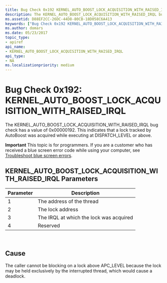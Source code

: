 ```yaml
---
title: Bug Check 0x192 KERNEL_AUTO_BOOST_LOCK_ACQUISITION_WITH_RAISED_IRQL
description: The KERNEL_AUTO_BOOST_LOCK_ACQUISITION_WITH_RAISED_IRQL bug check indicates that a lock tracked by AutoBoost was acquired while executing at DISPATCH_LEVEL or above.
ms.assetid: D88EF2CC-26DC-44D8-80CB-18D058C6A413
keywords: ["Bug Check 0x192 KERNEL_AUTO_BOOST_LOCK_ACQUISITION_WITH_RAISED_IRQL", "KERNEL_AUTO_BOOST_LOCK_ACQUISITION_WITH_RAISED_IRQL"]
ms.author: domars
ms.date: 05/23/2017
topic_type:
- apiref
api_name:
- KERNEL_AUTO_BOOST_LOCK_ACQUISITION_WITH_RAISED_IRQL
api_type:
- NA
ms.localizationpriority: medium
---
```


# Bug Check 0x192: KERNEL\_AUTO\_BOOST\_LOCK\_ACQUISITION\_WITH\_RAISED\_IRQL


The KERNEL\_AUTO\_BOOST\_LOCK\_ACQUISITION\_WITH\_RAISED\_IRQL bug check has a value of 0x00000192. This indicates that a lock tracked by AutoBoost was acquired while executing at DISPATCH\_LEVEL or above.

**Important** This topic is for programmers. If you are a customer who has received a blue screen error code while using your computer, see [Troubleshoot blue screen errors](http://windows.microsoft.com/windows-10/troubleshoot-blue-screen-errors).

## KERNEL\_AUTO\_BOOST\_LOCK\_ACQUISITION\_WITH\_RAISED\_IRQL Parameters


| Parameter | Description                             |
|-----------|-----------------------------------------|
| 1         | The address of the thread               |
| 2         | The lock address                        |
| 3         | The IRQL at which the lock was acquired |
| 4         | Reserved                                |

 

Cause
-----

The caller cannot be blocking on a lock above APC\_LEVEL because the lock may be held exclusively by the interrupted thread, which would cause a deadlock.

 

 





